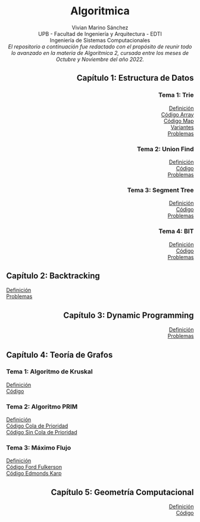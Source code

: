 <div align="center">

# Algoritmica

 Vivian Marino Sánchez  
 UPB - Facultad de Ingeniería y Arquitectura - EDTI  
 Ingeniería de Sistemas Computacionales  
 _El repositorio a continuación fue redactado con el propósito de reunir todo lo avanzado en la materia de Algoritmica 2, cursada entre los meses de Octubre y Noviembre del año 2022._  

 <div align="right">
  
 ## Capítulo 1: Estructura de Datos
  ### Tema 1: Trie
  [Definición](https://github.com/marinovivianUPB/Algoritmica/tree/main/Estructura%20de%20Datos/Trie)  
  [Código Array](https://github.com/marinovivianUPB/Algoritmica/tree/main/Estructura%20de%20Datos/Trie/trieArray.cpp)  
  [Código Map](https://github.com/marinovivianUPB/Algoritmica/tree/main/Estructura%20de%20Datos/Trie/trieMap.cpp)  
  [Variantes](https://github.com/marinovivianUPB/Algoritmica/tree/main/Estructura%20de%20Datos/Trie/Variantes)  
  [Problemas](https://github.com/marinovivianUPB/Algoritmica/tree/main/Estructura%20de%20Datos/Trie/Problemas)  
  ### Tema 2: Union Find
  [Definición](https://github.com/marinovivianUPB/Algoritmica/tree/main/Estructura%20de%20Datos/Union%20Find)  
  [Código](https://github.com/marinovivianUPB/Algoritmica/tree/main/Estructura%20de%20Datos/Union%20Find/unionFind.cpp)  
  [Problemas](https://github.com/marinovivianUPB/Algoritmica/tree/main/Estructura%20de%20Datos/Union%20Find/Problemas)  
  ### Tema 3: Segment Tree
  [Definición](https://github.com/marinovivianUPB/Algoritmica/tree/main/Estructura%20de%20Datos/Segment%20Tree)  
  [Código](https://github.com/marinovivianUPB/Algoritmica/tree/main/Estructura%20de%20Datos/Segment%20Tree/segmentTree.cpp)  
  [Problemas](https://github.com/marinovivianUPB/Algoritmica/tree/main/Estructura%20de%20Datos/Segment%20Tree/Problemas)  
  ### Tema 4: BIT
  [Definición](https://github.com/marinovivianUPB/Algoritmica/tree/main/Estructura%20de%20Datos/BIT)  
  [Código](https://github.com/marinovivianUPB/Algoritmica/tree/main/Estructura%20de%20Datos/BIT/bit.cpp)  
  [Problemas](https://github.com/marinovivianUPB/Algoritmica/tree/main/Estructura%20de%20Datos/BIT/Problemas)  

 <div align="left">  
 
  ## Capítulo 2: Backtracking  
   [Definición](https://github.com/marinovivianUPB/Algoritmica/tree/main/Backtracking)  
   [Problemas](https://github.com/marinovivianUPB/Algoritmica/tree/main/Backtracking/Problemas)  

 <div align="right">  
 
  ## Capítulo 3: Dynamic Programming  
  
   [Definición](https://github.com/marinovivianUPB/Algoritmica/tree/main/Dynamic%20Programming)  
   [Problemas](https://github.com/marinovivianUPB/Algoritmica/tree/main/Dynamic%20Programming/Problemas)  
  
   <div align="left">  
 
  ## Capítulo 4: Teoría de Grafos    
  ### Tema 1: Algoritmo de Kruskal  
   [Definición](https://github.com/marinovivianUPB/Algoritmica/tree/main/Teoria%20de%20Grafos/Algoritmo%20Kruskal)  
   [Código](https://github.com/marinovivianUPB/Algoritmica/tree/main/Teoria%20de%20Grafos/Algoritmo%20Kruskal/kruskal/kruskal.cpp)  
  ### Tema 2: Algoritmo PRIM  
   [Definición](https://github.com/marinovivianUPB/Algoritmica/tree/main/Teoria%20de%20Grafos/Algoritmo%20PRIM)  
   [Código Cola de Prioridad](https://github.com/marinovivianUPB/Algoritmica/tree/main/Teoria%20de%20Grafos/Algoritmo%20PRIM/Cola%20de%20Prioridad/prim.cpp)  
   [Código Sin Cola de Prioridad](https://github.com/marinovivianUPB/Algoritmica/tree/main/Teoria%20de%20Grafos/Algoritmo%20PRIM/Sin%20Cola%20de%20Prioridad/prim.cpp) 
### Tema 3: Máximo Flujo    
   [Definición](https://github.com/marinovivianUPB/Algoritmica/tree/main/Teoria%20de%20Grafos/Maximo%20Flujo)  
   [Código Ford Fulkerson](https://github.com/marinovivianUPB/Algoritmica/tree/main/Teoria%20de%20Grafos/Maximo%20Flujo/Ford%20Fulkerson/main.cpp)  
   [Código Edmonds Karp](https://github.com/marinovivianUPB/Algoritmica/blob/main/Teoria%20de%20Grafos/Maximo%20Flujo/Edmonds%20Karp/main.cpp)  
      <div align="right">  
  ## Capítulo 5: Geometría Computacional      
   [Definición](https://github.com/marinovivianUPB/Algoritmica/tree/main/Geometria%20Computacional)  
   [Código](https://github.com/marinovivianUPB/Algoritmica/blob/main/Geometria%20Computacional/main.cpp)  
